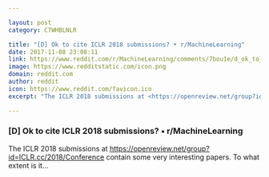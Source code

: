```yaml
---

layout: post
category: C7WHBLNLR

title: "[D] Ok to cite ICLR 2018 submissions? • r/MachineLearning"
date: 2017-11-08 23:08:11
link: https://www.reddit.com/r/MachineLearning/comments/7bou1e/d_ok_to_cite_iclr_2018_submissions/
image: https://www.redditstatic.com/icon.png
domain: reddit.com
author: reddit
icon: https://www.reddit.com/favicon.ico
excerpt: "The ICLR 2018 submissions at <https://openreview.net/group?id=ICLR.cc/2018/Conference> contain some very interesting papers. To what extent is it..."

---
```


### [D] Ok to cite ICLR 2018 submissions? • r/MachineLearning

The ICLR 2018 submissions at <https://openreview.net/group?id=ICLR.cc/2018/Conference> contain some very interesting papers. To what extent is it...